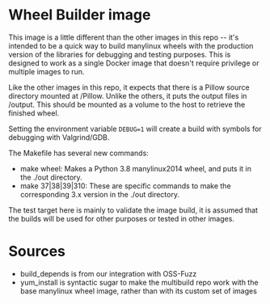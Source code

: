 # Wheel Builder image

This image is a little different than the other images in this repo --
it's intended to be a quick way to build manylinux wheels with the
production version of the libraries for debugging and testing
purposes. This is designed to work as a single Docker image that
doesn't require privilege or multiple images to run.

Like the other images in this repo, it expects that there is a Pillow
source directory mounted at /Pillow. Unlike the others, it puts the
output files in /output. This should be mounted as a volume to the host
to retrieve the finished wheel.

Setting the environment variable `DEBUG=1` will create a build with
symbols for debugging with Valgrind/GDB.

The Makefile has several new commands:

* make wheel: Makes a Python 3.8 manylinux2014 wheel, and puts it in the
./out directory.
* make 37|38|39|310: These are specific commands to make
the corresponding 3.x version in the ./out directory.

The test target here is mainly to validate the image build, it is
assumed that the builds will be used for other purposes or tested in
other images.


# Sources

* build_depends is from our integration with OSS-Fuzz
* yum_install is syntactic sugar to make the multibuild repo work with
  the base manylinux wheel image, rather than with its custom set of
  images

